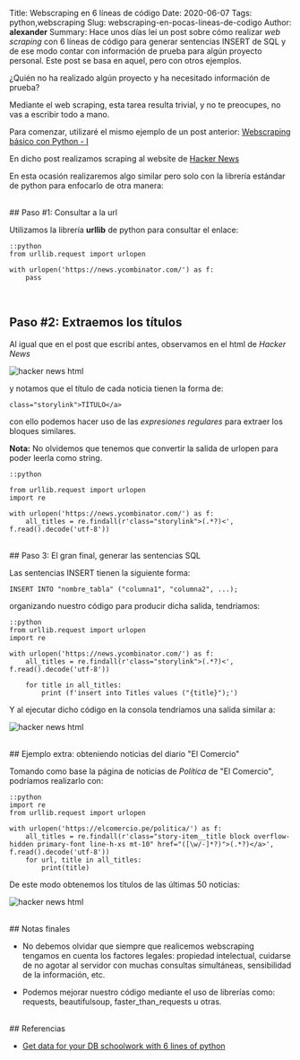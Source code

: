 Title: Webscraping en 6 líneas de código
Date: 2020-06-07
Tags: python,webscraping
Slug: webscraping-en-pocas-lineas-de-codigo
Author: __alexander__
Summary: Hace unos días leí un post sobre cómo realizar *web scraping* con 6 líneas de código para generar sentencias INSERT de SQL y de ese modo contar con información de prueba para algún proyecto personal. Este post se basa en aquel, pero con otros ejemplos.

¿Quién no ha realizado algún proyecto y ha necesitado información de prueba?

Mediante el web scraping, esta tarea resulta trivial, y no te preocupes, no vas a escribir todo a mano.

Para comenzar, utilizaré el mismo ejemplo de un post anterior: <a href='https://alexanderae.com/webscraping-python.html' target='blank'>Webscraping básico con Python - I</a>

En dicho post realizamos scraping al website de <a href='https://news.ycombinator.com/' target='_blank'>Hacker News</a>

En esta ocasión realizaremos algo similar pero solo con la librería estándar de python para enfocarlo de otra manera:

<br>
## Paso #1: Consultar a la url

Utilizamos la librería **urllib** de python para consultar el enlace:

~~~
::python
from urllib.request import urlopen

with urlopen('https://news.ycombinator.com/') as f:
    pass
~~~
<br>

## Paso #2: Extraemos los títulos

Al igual que en el post que escribí antes, observamos en el html de *Hacker News*

![hacker news html](/pictures/scraping_hacker_news.png)

y notamos que el título de cada noticia tienen la forma de:

    class="storylink">TÍTULO</a>
    
con ello podemos hacer uso de las *expresiones regulares* para extraer los bloques similares.

**Nota:** No olvidemos que tenemos que convertir la salida de urlopen para poder leerla como string.

~~~
::python

from urllib.request import urlopen
import re

with urlopen('https://news.ycombinator.com/') as f:
    all_titles = re.findall(r'class="storylink">(.*?)<', f.read().decode('utf-8'))
~~~

<br>
## Paso 3: El gran final, generar las sentencias SQL

Las sentencias INSERT tienen la siguiente forma:
    
    INSERT INTO "nombre_tabla" ("columna1", "columna2", ...);

organizando nuestro código para producir dicha salida, tendríamos:

~~~
::python
from urllib.request import urlopen
import re

with urlopen('https://news.ycombinator.com/') as f:
    all_titles = re.findall(r'class="storylink">(.*?)<', f.read().decode('utf-8'))

    for title in all_titles:
        print (f'insert into Titles values ("{title}");')
~~~

Y al ejecutar dicho código en la consola tendríamos una salida similar a:

![hacker news html](/pictures/scraping_demo.png)

<br>
## Ejemplo extra: obteniendo noticias del diario "El Comercio"

Tomando como base la página de noticias de *Política* de "El Comercio", podríamos realizarlo con:

~~~
::python
import re
from urllib.request import urlopen

with urlopen('https://elcomercio.pe/politica/') as f:
    all_titles = re.findall(r'class="story-item__title block overflow-hidden primary-font line-h-xs mt-10" href="([\w/-]*?)">(.*?)</a>', f.read().decode('utf-8'))
    for url, title in all_titles:
        print(title)
~~~

De este modo obtenemos los títulos de las últimas 50 noticias:

![hacker news html](/pictures/scraping_el_comercio.png)

<br>
## Notas finales

- No debemos olvidar que siempre que realicemos webscraping tengamos en cuenta los factores legales: propiedad intelectual, cuidarse de no agotar al servidor con muchas consultas simultáneas, sensibilidad de la información, etc.

- Podemos mejorar nuestro código mediante el uso de librerías como: requests, beautifulsoup, faster_than_requests u otras.

<br>
## Referencias

- <a href='https://medium.com/@rodrigo.m.mesquita/get-data-for-your-db-schoolwork-with-6-lines-of-python-e68a108f65ff' target='_blank'>Get data for your DB schoolwork with 6 lines of python</a>

<br>